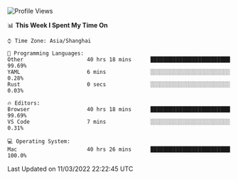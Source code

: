<!--START_SECTION:waka-->
![Profile Views](http://img.shields.io/badge/Profile%20Views-2-blue)

📊 **This Week I Spent My Time On** 

```text
⌚︎ Time Zone: Asia/Shanghai

💬 Programming Languages: 
Other                    40 hrs 18 mins      █████████████████████████   99.69% 
YAML                     6 mins              ░░░░░░░░░░░░░░░░░░░░░░░░░   0.28% 
Rust                     0 secs              ░░░░░░░░░░░░░░░░░░░░░░░░░   0.03%

🔥 Editors: 
Browser                  40 hrs 18 mins      █████████████████████████   99.69% 
VS Code                  7 mins              ░░░░░░░░░░░░░░░░░░░░░░░░░   0.31%

💻 Operating System: 
Mac                      40 hrs 26 mins      █████████████████████████   100.0%

```


 Last Updated on 11/03/2022 22:22:45 UTC
<!--END_SECTION:waka-->